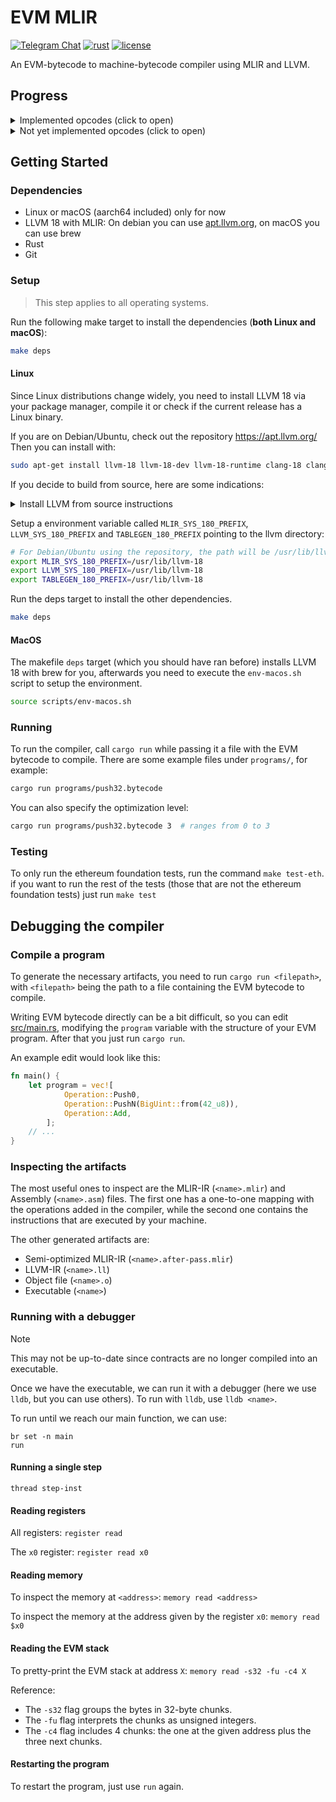 # EVM MLIR

[![Telegram Chat][tg-badge]][tg-url]
[![rust](https://github.com/lambdaclass/evm_mlir/actions/workflows/ci.yml/badge.svg)](https://github.com/lambdaclass/emv_mlir/actions/workflows/ci.yml)
[![license](https://img.shields.io/github/license/lambdaclass/evm_mlir)](/LICENSE)

[tg-badge]: https://img.shields.io/endpoint?url=https%3A%2F%2Ftg.sumanjay.workers.dev%2Frust_ethereum%2F&logo=telegram&label=chat&color=neon
[tg-url]: https://t.me/rust_ethereum

An EVM-bytecode to machine-bytecode compiler using MLIR and LLVM.

## Progress

<details>
<summary>Implemented opcodes (click to open)</summary>

1. (0x00) STOP
1. (0x01) ADD
1. (0x02) MUL
1. (0x03) SUB
1. (0x04) DIV
1. (0x05) SDIV
1. (0x06) MOD
1. (0x07) SMOD
1. (0x08) ADDMOD
1. (0x09) MULMOD
1. (0x0A) EXP
1. (0x0B) SIGNEXTEND
1. (0x10) LT
1. (0x11) GT
1. (0x12) SLT
1. (0x13) SGT
1. (0x14) EQ
1. (0x15) ISZERO
1. (0x16) AND
1. (0x17) OR
1. (0x18) XOR
1. (0x19) NOT
1. (0x1A) BYTE
1. (0x1B) SHL
1. (0x1C) SHR
1. (0x1D) SAR
1. (0x20) KECCAK256
1. (0x30) ADDRESS
1. (0x31) BALANCE
1. (0x32) ORIGIN
1. (0x33) CALLER
1. (0x34) CALLVALUE
1. (0x35) CALLDATALOAD
1. (0x36) CALLDATASIZE
1. (0x37) CALLDATACOPY
1. (0x38) CODESIZE
1. (0x39) CODECOPY
1. (0x3A) GASPRICE
1. (0x3B) EXTCODESIZE
1. (0x3C) EXTCODECOPY
1. (0x3D) RETURNDATASIZE
1. (0x3E) RETURNDATACOPY
1. (0x3F) EXTCODEHASH
1. (0x40) BLOCKHASH
1. (0x41) COINBASE
1. (0x42) TIMESTAMP
1. (0x43) NUMBER
1. (0x44) PREVRANDAO
1. (0x45) GASLIMIT
1. (0x46) CHAINID
1. (0x47) SELFBALANCE
1. (0x48) BASEFEE
1. (0x49) BLOBHASH
1. (0x4A) BLOBBASEFEE
1. (0x50) POP
1. (0x51) MLOAD
1. (0x52) MSTORE
1. (0x53) MSTORE8
1. (0x54) SLOAD
1. (0x55) SSTORE
1. (0x56) JUMP
1. (0x57) JUMPI
1. (0x58) PC
1. (0x59) MSIZE
1. (0x5A) GAS
1. (0x5B) JUMPDEST
1. (0x5E) MCOPY
1. (0x5F) PUSH0
1. (0x60) PUSH1
1. (0x61) PUSH2
1. (0x62) PUSH3
1. (0x63) PUSH4
1. (0x64) PUSH5
1. (0x65) PUSH6
1. (0x66) PUSH7
1. (0x67) PUSH8
1. (0x68) PUSH9
1. (0x69) PUSH10
1. (0x6A) PUSH11
1. (0x6B) PUSH12
1. (0x6C) PUSH13
1. (0x6D) PUSH14
1. (0x6E) PUSH15
1. (0x6F) PUSH16
1. (0x70) PUSH17
1. (0x71) PUSH18
1. (0x72) PUSH19
1. (0x73) PUSH20
1. (0x74) PUSH21
1. (0x75) PUSH22
1. (0x76) PUSH23
1. (0x77) PUSH24
1. (0x78) PUSH25
1. (0x79) PUSH26
1. (0x7A) PUSH27
1. (0x7B) PUSH28
1. (0x7C) PUSH29
1. (0x7D) PUSH30
1. (0x7E) PUSH31
1. (0x7F) PUSH32
1. (0x80) DUP1
1. (0x81) DUP2
1. (0x82) DUP3
1. (0x83) DUP4
1. (0x84) DUP5
1. (0x85) DUP6
1. (0x86) DUP7
1. (0x87) DUP8
1. (0x88) DUP9
1. (0x89) DUP10
1. (0x8A) DUP11
1. (0x8B) DUP12
1. (0x8C) DUP13
1. (0x8D) DUP14
1. (0x8E) DUP15
1. (0x8F) DUP16
1. (0x90) SWAP1
1. (0x91) SWAP2
1. (0x92) SWAP3
1. (0x93) SWAP4
1. (0x94) SWAP5
1. (0x95) SWAP6
1. (0x96) SWAP7
1. (0x97) SWAP8
1. (0x98) SWAP9
1. (0x99) SWAP10
1. (0x9A) SWAP11
1. (0x9B) SWAP12
1. (0x9C) SWAP13
1. (0x9D) SWAP14
1. (0x9E) SWAP15
1. (0x9F) SWAP16
1. (0xA0) LOG0
1. (0xA1) LOG1
1. (0xA2) LOG2
1. (0xA3) LOG3
1. (0xA4) LOG4
1. (0xF0) CREATE
1. (0xF1) CALL
1. (0xF3) RETURN
1. (0xF5) CREATE2
1. (0xFD) REVERT
1. (0xFE) INVALID
1. (0xFF) SELFDESTRUCT

</details>

<details>
<summary>Not yet implemented opcodes (click to open)</summary>

1. (0x5C) TLOAD
1. (0x5D) TSTORE
1. (0xF2) CALLCODE
1. (0xF4) DELEGATECALL
1. (0xFA) STATICCALL

</details>

## Getting Started

### Dependencies

- Linux or macOS (aarch64 included) only for now
- LLVM 18 with MLIR: On debian you can use [apt.llvm.org](https://apt.llvm.org/), on macOS you can use brew
- Rust
- Git

### Setup

> This step applies to all operating systems.

Run the following make target to install the dependencies (**both Linux and macOS**):

```bash
make deps
```

#### Linux

Since Linux distributions change widely, you need to install LLVM 18 via your package manager, compile it or check if the current release has a Linux binary.

If you are on Debian/Ubuntu, check out the repository https://apt.llvm.org/
Then you can install with:

```bash
sudo apt-get install llvm-18 llvm-18-dev llvm-18-runtime clang-18 clang-tools-18 lld-18 libpolly-18-dev libmlir-18-dev mlir-18-tools
```

If you decide to build from source, here are some indications:

<details><summary>Install LLVM from source instructions</summary>

```bash
# Go to https://github.com/llvm/llvm-project/releases
# Download the latest LLVM 18 release:
# The blob to download is called llvm-project-18.x.x.src.tar.xz

# For example
wget https://github.com/llvm/llvm-project/releases/download/llvmorg-18.1.4/llvm-project-18.1.4.src.tar.xz
tar xf llvm-project-18.1.4.src.tar.xz

cd llvm-project-18.1.4.src
mkdir build
cd build

# The following cmake command configures the build to be installed to /opt/llvm-18
cmake -G Ninja ../llvm \
   -DLLVM_ENABLE_PROJECTS="mlir;clang;clang-tools-extra;lld;polly" \
   -DLLVM_BUILD_EXAMPLES=OFF \
   -DLLVM_TARGETS_TO_BUILD="Native" \
   -DCMAKE_INSTALL_PREFIX=/opt/llvm-18 \
   -DCMAKE_BUILD_TYPE=RelWithDebInfo \
   -DLLVM_PARALLEL_LINK_JOBS=4 \
   -DLLVM_ENABLE_BINDINGS=OFF \
   -DCMAKE_C_COMPILER=clang -DCMAKE_CXX_COMPILER=clang++ -DLLVM_ENABLE_LLD=ON \
   -DLLVM_ENABLE_ASSERTIONS=OFF

ninja install
```

</details>

Setup a environment variable called `MLIR_SYS_180_PREFIX`, `LLVM_SYS_180_PREFIX` and `TABLEGEN_180_PREFIX` pointing to the llvm directory:

```bash
# For Debian/Ubuntu using the repository, the path will be /usr/lib/llvm-18
export MLIR_SYS_180_PREFIX=/usr/lib/llvm-18
export LLVM_SYS_180_PREFIX=/usr/lib/llvm-18
export TABLEGEN_180_PREFIX=/usr/lib/llvm-18
```

Run the deps target to install the other dependencies.

```bash
make deps
```

#### MacOS

The makefile `deps` target (which you should have ran before) installs LLVM 18 with brew for you, afterwards you need to execute the `env-macos.sh` script to setup the environment.

```bash
source scripts/env-macos.sh
```

### Running

To run the compiler, call `cargo run` while passing it a file with the EVM bytecode to compile.
There are some example files under `programs/`, for example:

```bash
cargo run programs/push32.bytecode
```

You can also specify the optimization level:

```bash
cargo run programs/push32.bytecode 3  # ranges from 0 to 3
```

### Testing

To only run the ethereum foundation tests, run the command `make test-eth`. if you want to run the rest of the tests (those that are not the ethereum foundation tests) just run 
`make test`

## Debugging the compiler

### Compile a program

To generate the necessary artifacts, you need to run `cargo run <filepath>`, with `<filepath>` being the path to a file containing the EVM bytecode to compile.

Writing EVM bytecode directly can be a bit difficult, so you can edit [src/main.rs](../src/main.rs), modifying the `program` variable with the structure of your EVM program. After that you just run `cargo run`.

An example edit would look like this:

```rust
fn main() {
    let program = vec![
            Operation::Push0,
            Operation::PushN(BigUint::from(42_u8)),
            Operation::Add,
        ];
    // ...
}
```

### Inspecting the artifacts

The most useful ones to inspect are the MLIR-IR (`<name>.mlir`) and Assembly (`<name>.asm`) files. The first one has a one-to-one mapping with the operations added in the compiler, while the second one contains the instructions that are executed by your machine.

The other generated artifacts are:

- Semi-optimized MLIR-IR (`<name>.after-pass.mlir`)
- LLVM-IR (`<name>.ll`)
- Object file (`<name>.o`)
- Executable (`<name>`)

### Running with a debugger

> [!NOTE]  
> This may not be up-to-date since contracts are no longer compiled into an executable.

Once we have the executable, we can run it with a debugger (here we use `lldb`, but you can use others). To run with `lldb`, use `lldb <name>`.

To run until we reach our main function, we can use:

```lldb
br set -n main
run
```

#### Running a single step

`thread step-inst`

#### Reading registers

All registers: `register read`

The `x0` register: `register read x0`

#### Reading memory

To inspect the memory at `<address>`: `memory read <address>`

To inspect the memory at the address given by the register `x0`: `memory read $x0`

#### Reading the EVM stack

To pretty-print the EVM stack at address `X`: `memory read -s32 -fu -c4 X`

Reference:

- The `-s32` flag groups the bytes in 32-byte chunks.
- The `-fu` flag interprets the chunks as unsigned integers.
- The `-c4` flag includes 4 chunks: the one at the given address plus the three next chunks.

#### Restarting the program

To restart the program, just use `run` again.
